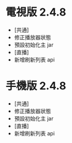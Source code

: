# 電視版 2.4.8

* [共通]
* 修正播放器狀態
* 預設初始化主 jar
* [直播]
* 新增刷新列表 api

# 手機版 2.4.8

* [共通]
* 修正播放器狀態
* 預設初始化主 jar
* [直播]
* 新增刷新列表 api